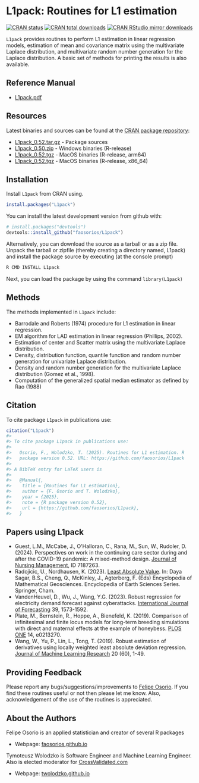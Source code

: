 <!-- README.md, last updated 2023-01-29, F.Osorio -->

# L1pack: Routines for L1 estimation

<!-- badges: start -->
[![CRAN status](http://www.r-pkg.org/badges/version/L1pack)](https://cran.r-project.org/package=L1pack)
[![CRAN total downloads](https://cranlogs.r-pkg.org/badges/grand-total/L1pack)](https://cranlogs.r-pkg.org/badges/grand-total/L1pack)
[![CRAN RStudio mirror downloads](http://cranlogs.r-pkg.org/badges/L1pack)](https://cran.r-project.org/package=L1pack)
<!-- badges: end -->

`L1pack` provides routines to perform L1 estimation in linear regression models, estimation of mean and covariance matrix using the multivariate Laplace distribution, and multivariate random number generation for the Laplace distribution. A basic set of methods for printing the results is also available.

## Reference Manual

* [L1pack.pdf](https://cran.r-project.org/web/packages/L1pack/L1pack.pdf)

## Resources

Latest binaries and sources can be found at the [CRAN package repository](https://cran.r-project.org/package=L1pack):

* [L1pack_0.52.tar.gz](https://cran.r-project.org/src/contrib/L1pack_0.52.tar.gz) - Package sources
* [L1pack_0.50.zip](https://cran.r-project.org/bin/windows/contrib/4.4/L1pack_0.50.zip) - Windows binaries (R-release)
* [L1pack_0.52.tgz](https://cran.r-project.org/bin/macosx/big-sur-arm64/contrib/4.4/L1pack_0.52.tgz) - MacOS binaries (R-release, arm64)
* [L1pack_0.52.tgz](https://cran.r-project.org/bin/macosx/big-sur-x86_64/contrib/4.4/L1pack_0.52.tgz) - MacOS binaries (R-release, x86_64)

## Installation

Install `L1pack` from CRAN using.

``` r
install.packages("L1pack")
```
You can install the latest development version from github with:

``` r
# install.packages("devtools")
devtools::install_github("faosorios/L1pack")
```
Alternatively, you can download the source as a tarball or as a zip file. Unpack the tarball or zipfile (thereby creating a directory named, L1pack) and install the package source by executing (at the console prompt)

``` r
R CMD INSTALL L1pack
```
Next, you can load the package by using the command `library(L1pack)`

## Methods

The methods implemented in `L1pack` include:

-   Barrodale and Roberts (1974) procedure for L1 estimation in linear regression.
-   EM algorithm for LAD estimation in linear regression (Phillips, 2002).
-   Estimation of center and Scatter matrix using the multivariate Laplace distribution.
-   Density, distribution function, quantile function and random number generation for univariate Laplace distribution.
-   Density and random number generation for the multivariate Laplace distribution (Gomez et al., 1998).
-   Computation of the generalized spatial median estimator as defined by Rao (1988)

## Citation

To cite package `L1pack` in publications use:

``` r
citation("L1pack")
#> 
#> To cite package L1pack in publications use:
#> 
#>   Osorio, F., Wolodzko, T. (2025). Routines for L1 estimation. R
#>   package version 0.52. URL: https://github.com/faosorios/L1pack
#> 
#> A BibTeX entry for LaTeX users is
#> 
#>   @Manual{,
#>    title = {Routines for L1 estimation},
#>    author = {F. Osorio and T. Wolodzko},
#>    year = {2025},
#>    note = {R package version 0.52},
#>    url = {https://github.com/faosorios/L1pack},
#>   }
```
## Papers using L1pack
- Guest, L.M., McCabe, J., O'Halloran, C., Rana, M., Sun, W., Rudoler, D. (2024). Perspectives on work in the continuing care sector during and after the COVID-19 pandemic: A mixed-method design. [Journal of Nursing Management](https://doi.org/10.1155/2024/7187263), ID 7187263.
- Radojicic, U., Nordhausen, K. (2023). [Least Absolute Value](https://doi.org/10.1007/978-3-030-85040-1_177). In: Daya Sagar, B.S., Cheng, Q., McKinley, J., Agterberg, F. (Eds) Encyclopedia of Mathematical Geosciences. Encyclopedia of Earth Sciences Series. Springer, Cham. 
- VandenHeuvel, D., Wu, J., Wang, Y.G. (2023). Robust regression for electricity demand forecast against cyberattacks. [International Journal of Forecasting](https://doi.org/10.1016/j.ijforecast.2022.10.004) 39, 1573-1592.
- Plate, M., Bernstein, R., Hoppe, A., Bienefeld, K. (2019). Comparison of infinitesimal and finite locus models for long-term breeding simulations with direct and maternal effects at the example of honeybess. [PLOS ONE](https://doi.org/10.1371/journal.pone.0213270) 14, e0213270.
- Wang, W., Yu, P., Lin, L., Tong, T. (2019). Robust estimation of derivatives using locally weighted least absolute deviation regression. [Journal of Machine Learning Research](http://jmlr.org/papers/v20/17-340.html) 20 (60), 1-49.

## Providing Feedback

Please report any bugs/suggestions/improvements to [Felipe Osorio](https://faosorios.github.io/). 
If you find these routines useful or not then please let me know. Also, acknowledgement 
of the use of the routines is appreciated.

## About the Authors

Felipe Osorio is an applied statistician and creator of several R packages
* Webpage: [faosorios.github.io](https://faosorios.github.io/)

Tymoteusz Wolodzko is Software Engineer and Machine Learning Engineer. Also is elected moderator 
for [CrossValidated.com](https://stats.stackexchange.com/)
* Webpage: [twolodzko.github.io](https://twolodzko.github.io/)
